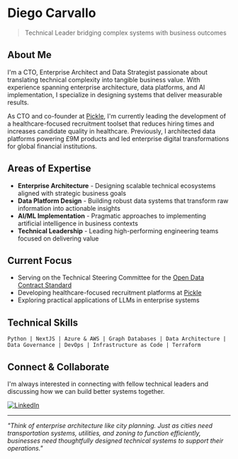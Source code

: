 # Diego Carvallo

> Technical Leader bridging complex systems with business outcomes

## About Me

I'm a CTO, Enterprise Architect and Data Strategist passionate about translating technical complexity into tangible business value. With experience spanning enterprise architecture, data platforms, and AI implementation, I specialize in designing systems that deliver measurable results.

As CTO and co-founder at [Pickle](withpickle.com), I'm currently leading the development of a healthcare-focused recruitment toolset that reduces hiring times and increases candidate quality in healthcare. Previously, I architected data platforms powering £9M products and led enterprise digital transformations for global financial institutions.

## Areas of Expertise

- **Enterprise Architecture** - Designing scalable technical ecosystems aligned with strategic business goals
- **Data Platform Design** - Building robust data systems that transform raw information into actionable insights
- **AI/ML Implementation** - Pragmatic approaches to implementing artificial intelligence in business contexts
- **Technical Leadership** - Leading high-performing engineering teams focused on delivering value

## Current Focus

- Serving on the Technical Steering Committee for the [Open Data Contract Standard](https://github.com/open-contracting/standard)
- Developing healthcare-focused recruitment platforms at [Pickle](https://pickle.com)
- Exploring practical applications of LLMs in enterprise systems

## Technical Skills

```
Python | NextJS | Azure & AWS | Graph Databases | Data Architecture | Data Governance | DevOps | Infrastructure as Code | Terraform
```

## Connect & Collaborate

I'm always interested in connecting with fellow technical leaders and discussing how we can build better systems together.

[![LinkedIn](https://img.shields.io/badge/LinkedIn-0077B5?style=for-the-badge&logo=linkedin&logoColor=white)](https://www.linkedin.com/in/diego-carvallo/)

---

*"Think of enterprise architecture like city planning. Just as cities need transportation systems, utilities, and zoning to function efficiently, businesses need thoughtfully designed technical systems to support their operations."*
